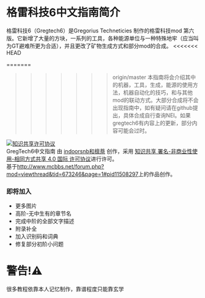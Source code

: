 # 格雷科技6中文指南简介
格雷科技6（Gregtech6）是Gregorius Techneticies 制作的格雷科技mod 第六版。它新增了大量的方块，一系列的工具，各种能源单位与一种特殊地牢（应当叫为GT避难所更为合适），并且更改了矿物生成方式和部分mod的合成。
<<<<<<< HEAD

=======
>>>>>>> origin/master
本指南将会介绍其中的机器，工具，生成，能源的使用方法，机器自动化的技巧，和与其他mod的联动方式。大部分合成将不会出现指南中，如有疑问请在github提出，具体合成自行查询NEI。如果gregtech6有内容上的更新，部分内容可能会过时。

<a rel="license" href="http://creativecommons.org/licenses/by-nc-sa/4.0/"><img alt="知识共享许可协议" style="border-width:0" src="https://i.creativecommons.org/l/by-nc-sa/4.0/88x31.png" /></a><br /><span xmlns:dct="http://purl.org/dc/terms/" property="dct:title">GregTech6中文指南</span> 由 <a xmlns:cc="http://creativecommons.org/ns#" href="https://www.gitbook.com/book/indoorsnb/gregtech6_chinese_guide" property="cc:attributionName" rel="cc:attributionURL">indoorsnb和檩萘</a> 创作，采用 <a rel="license" href="http://creativecommons.org/licenses/by-nc-sa/4.0/">知识共享 署名-非商业性使用-相同方式共享 4.0 国际 许可协议</a>进行许可。<br />基于<a xmlns:dct="http://www.mcbbs.net/forum.php?mod=viewthread&tid=673246&page=1#pid11508297" rel="dct:source">http://www.mcbbs.net/forum.php?mod=viewthread&tid=673246&page=1#pid11508297</a>上的作品创作。

### 即将加入
- 更多图片
- 高阶-无中生有的章节名
- 完成中阶的全部文字描述
- 附录补全
- 加入识别码和词典
- 修复部分初阶小问题

# 警告!⚠️
很多教程依靠本人记忆制作，靠谱程度只能靠玄学


